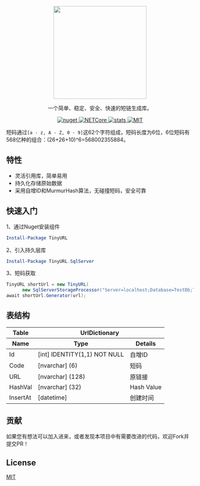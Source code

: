 <div> 
<p align="center">
    <image src="TinyURL.png"  height="250">
 </p>
 <p align="center">一个简单、稳定、安全、快速的短链生成库。</p>

<p align="center">
<a href="https://www.nuget.org/packages/TinyURL.Core">
      <image src="https://img.shields.io/nuget/v/TinyURL.Core.svg?style=flat-square" alt="nuget">
</a>
    
<a href="https://github.com/hueifeng/TinyURL/workflows/.NET%20Core/badge.svg">
      <image src="https://github.com/hueifeng/TinyURL/workflows/.NET%20Core/badge.svg" alt="NETCore">
</a>
    
<a href="https://www.nuget.org/stats/packages/TinyURL.Core?groupby=Version">
      <image src="https://img.shields.io/nuget/dt/TinyURL.Core.svg?style=flat-square" alt="stats">
</a>
    
<a href="https://raw.githubusercontent.com/hueifeng/TinyURL/master/LICENSE">
    <image src="https://img.shields.io/badge/license-MIT-blue.svg" alt="MIT">
</a>
</p>
</div>


短码通过`[a - z, A - Z, 0 - 9]`这62个字符组成，短码长度为6位，6位短码有568亿种的组合：(26+26+10)^6=568002355884。

## 特性

- 灵活引用库，简单易用
- 持久化存储原始数据
- 采用自增ID和MurmurHash算法，无碰撞短码，安全可靠

## 快速入门

1、通过Nuget安装组件

```powershell
Install-Package TinyURL
```

2、引入持久层库

```powershell
Install-Package TinyURL.SqlServer
```

3、短码获取

```csharp
TinyURL shortUrl = new TinyURL(
      new SqlServerStorageProcessor("Server=localhost;Database=TestDb;Trusted_Connection=True;"));
await shortUrl.Generator(url);
```

## 表结构

  <table> 
   <thead> 
    <tr> 
     <th>Table</th> 
     <th colspan="2">UrlDictionary</th> 
    </tr> 
    <tr> 
     <th>Name</th> 
     <th>Type</th> 
     <th>Details</th> 
    </tr> 
   </thead> 
   <tbody> 
    <tr> 
     <td>Id</td> 
     <td>[int] IDENTITY(1,1) NOT NULL</td> 
     <td>自增ID</td> 
    </tr> 
    <tr> 
     <td>Code</td> 
     <td>[nvarchar] (6)</td> 
     <td>短码</td> 
    </tr> 
    <tr> 
     <td>URL</td> 
     <td>[nvarchar] (128)</td> 
     <td>原链接</td> 
    </tr> 
    <tr> 
     <td>HashVal</td> 
     <td>[nvarchar] (32)</td> 
     <td>Hash Value</td> 
    </tr> 
    <tr> 
     <td>InsertAt</td> 
     <td>[datetime]</td> 
     <td>创建时间</td> 
    </tr> 
   </tbody> 
  </table>


## 贡献

如果您有想法可以加入进来，或者发现本项目中有需要改进的代码，欢迎Fork并提交PR！

## License

[MIT](LICENSE)

